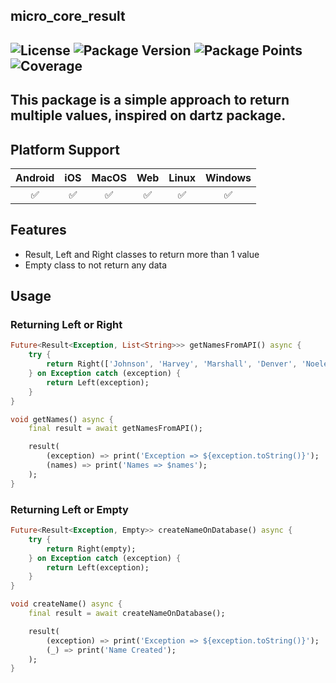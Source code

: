 micro_core_result
-----
![License](https://img.shields.io/github/license/JotaPe-Tecnologia/micro-core-result?logo=apache&logoColor=%23D22128&label=License&labelColor=%23FFFFFF&color=%23D22128)
![Package Version](https://img.shields.io/pub/v/micro_core_result?logo=dart&logoColor=%230175C2&label=Version&labelColor=%23FFFFFF&color=%230175C2)
![Package Points](https://img.shields.io/pub/points/micro_core_result?logo=dart&logoColor=%230175C2&label=Points&labelColor=%23FFFFFF&color=%230175C2)
![Coverage](https://img.shields.io/codecov/c/github/JotaPe-Tecnologia/micro-core-result?logo=codecov&logoColor=%23F01F7A&label=Coverage&labelColor=%23FFFFFF&color=%23F01F7A)
----

This package is a simple approach to return multiple values, inspired on dartz package.
----

## Platform Support

| Android | iOS | MacOS | Web | Linux | Windows |
| :-----: | :-: | :---: | :-: | :---: | :-----: |
|   ✅    | ✅  |  ✅   | ✅  |  ✅   |   ✅    |

## Features

* Result, Left and Right classes to return more than 1 value
* Empty class to not return any data

## Usage

### Returning Left or Right

```dart
Future<Result<Exception, List<String>>> getNamesFromAPI() async {
    try {
        return Right(['Johnson', 'Harvey', 'Marshall', 'Denver', 'Noelene', 'Coreen']);
    } on Exception catch (exception) {
        return Left(exception);
    } 
}

void getNames() async {
    final result = await getNamesFromAPI();

    result(
        (exception) => print('Exception => ${exception.toString()}'); 
        (names) => print('Names => $names'); 
    );
}
```

### Returning Left or Empty

```dart
Future<Result<Exception, Empty>> createNameOnDatabase() async {
    try {
        return Right(empty);
    } on Exception catch (exception) {
        return Left(exception);
    } 
}

void createName() async {
    final result = await createNameOnDatabase();

    result(
        (exception) => print('Exception => ${exception.toString()}'); 
        (_) => print('Name Created'); 
    );
}
```